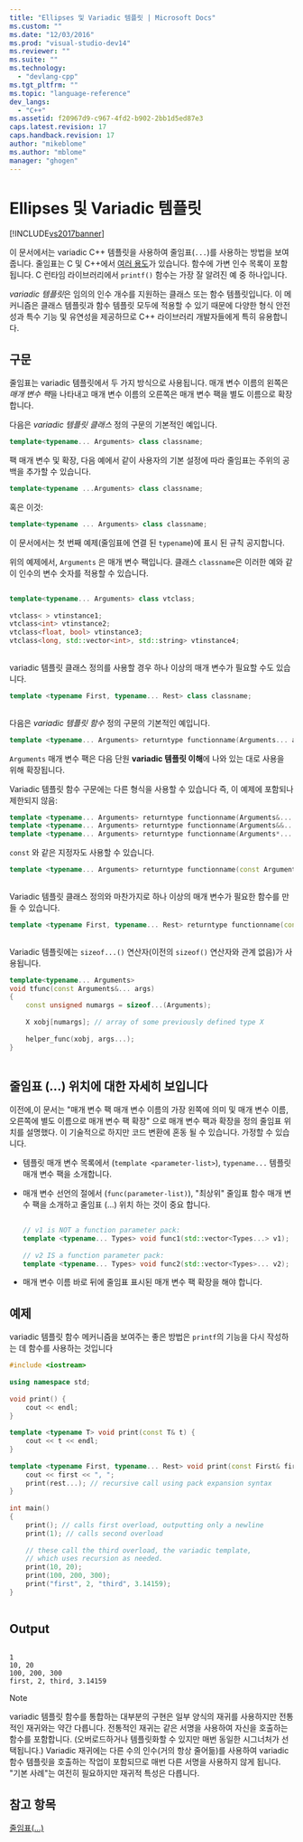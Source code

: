 ```yaml
---
title: "Ellipses 및 Variadic 템플릿 | Microsoft Docs"
ms.custom: ""
ms.date: "12/03/2016"
ms.prod: "visual-studio-dev14"
ms.reviewer: ""
ms.suite: ""
ms.technology: 
  - "devlang-cpp"
ms.tgt_pltfrm: ""
ms.topic: "language-reference"
dev_langs: 
  - "C++"
ms.assetid: f20967d9-c967-4fd2-b902-2bb1d5ed87e3
caps.latest.revision: 17
caps.handback.revision: 17
author: "mikeblome"
ms.author: "mblome"
manager: "ghogen"
---
```

# Ellipses 및 Variadic 템플릿
[!INCLUDE[vs2017banner](../assembler/inline/includes/vs2017banner.md)]

이 문서에서는 variadic C\+\+ 템플릿을 사용하여 줄임표\(`...`\)를 사용하는 방법을 보여 줍니다.  줄임표는 C 및 C\+\+에서 [여러 용도](../misc/ellipsis-dot-dot-dot.md)가 있습니다.    함수에 가변 인수 목록이 포함됩니다.  C 런타임 라이브러리에서 `printf()` 함수는 가장 잘 알려진 예 중 하나입니다.  
  
 *variadic 템플릿*은 임의의 인수 개수를 지원하는 클래스 또는 함수 템플릿입니다.  이 메커니즘은 클래스 템플릿과 함수 템플릿 모두에 적용할 수 있기 때문에 다양한 형식 안전성과 특수 기능 및 유연성을 제공하므로 C\+\+ 라이브러리 개발자들에게 특히 유용합니다.  
  
## 구문  
 줄임표는 variadic 템플릿에서 두 가지 방식으로 사용됩니다.  매개 변수 이름의 왼쪽은 *매개 변수 팩*을 나타내고 매개 변수 이름의 오른쪽은 매개 변수 팩을 별도 이름으로 확장합니다.  
  
 다음은 *variadic 템플릿 클래스* 정의 구문의 기본적인 예입니다.  
  
```cpp  
template<typename... Arguments> class classname;  
```  
  
 팩 매개 변수 및 확장, 다음 예에서 같이 사용자의 기본 설정에 따라 줄임표는 주위의 공백을 추가할 수 있습니다.  
  
```cpp  
template<typename ...Arguments> class classname;  
```  
  
 혹은 이것:  
  
```cpp  
template<typename ... Arguments> class classname;  
```  
  
 이 문서에서는 첫 번째 예제\(줄임표에 연결 된 `typename`\)에 표시 된 규칙 공지합니다.  
  
 위의 예제에서, `Arguments` 은 매개 변수 팩입니다.  클래스 `classname`은 이러한 예와 같이 인수의 변수 숫자를 적용할 수 있습니다.  
  
```cpp  
  
template<typename... Arguments> class vtclass;  
  
vtclass< > vtinstance1;  
vtclass<int> vtinstance2;  
vtclass<float, bool> vtinstance3;  
vtclass<long, std::vector<int>, std::string> vtinstance4;  
  
```  
  
 variadic 템플릿 클래스 정의를 사용할 경우 하나 이상의 매개 변수가 필요할 수도 있습니다.  
  
```cpp  
template <typename First, typename... Rest> class classname;  
  
```  
  
 다음은 *variadic 템플릿 함수* 정의 구문의 기본적인 예입니다.  
  
```cpp  
template <typename... Arguments> returntype functionname(Arguments... args);  
```  
  
 `Arguments` 매개 변수 팩은 다음 단원 **variadic 템플릿 이해**에 나와 있는 대로 사용을 위해 확장됩니다.  
  
 Variadic 템플릿 함수 구문에는 다른 형식을 사용할 수 있습니다 즉, 이 예제에 포함되나 제한되지 않음:  
  
```cpp  
template <typename... Arguments> returntype functionname(Arguments&... args);   
template <typename... Arguments> returntype functionname(Arguments&&... args);  
template <typename... Arguments> returntype functionname(Arguments*... args);  
```  
  
 `const` 와 같은 지정자도 사용할 수 있습니다.  
  
```cpp  
template <typename... Arguments> returntype functionname(const Arguments&... args);  
  
```  
  
 Variadic 템플릿 클래스 정의와 마찬가지로 하나 이상의 매개 변수가 필요한 함수를 만들 수 있습니다.  
  
```cpp  
template <typename First, typename... Rest> returntype functionname(const First& first, const Rest&... args);  
  
```  
  
 Variadic 템플릿에는 `sizeof...()` 연산자\(이전의 `sizeof()` 연산자와 관계 없음\)가 사용됩니다.  
  
```cpp  
template<typename... Arguments>  
void tfunc(const Arguments&... args)  
{  
    const unsigned numargs = sizeof...(Arguments);  
  
    X xobj[numargs]; // array of some previously defined type X  
  
    helper_func(xobj, args...);  
}  
  
```  
  
## 줄임표 \(...\) 위치에 대한 자세히 보입니다  
 이전에,이 문서는 "매개 변수 팩 매개 변수 이름의 가장 왼쪽에 의미 및 매개 변수 이름, 오른쪽에 별도 이름으로 매개 변수 팩 확장" 으로 매개 변수 팩과 확장을 정의 줄임표 위치를 설명했다.  이 기술적으로 하지만 코드 변환에 혼동 될 수 있습니다.  가정할 수 있습니다.  
  
-   템플릿 매개 변수 목록에서 \(`template <parameter-list>`\), `typename...` 템플릿 매개 변수 팩을 소개합니다.  
  
-   매개 변수 선언의 절에서 \(`func(parameter-list)`\), "최상위" 줄임표 함수 매개 변수 팩을 소개하고 줄임표 \(...\) 위치 하는 것이 중요 합니다.  
  
    ```cpp  
  
    // v1 is NOT a function parameter pack:  
    template <typename... Types> void func1(std::vector<Types...> v1);   
  
    // v2 IS a function parameter pack:  
    template <typename... Types> void func2(std::vector<Types>... v2);   
    ```  
  
-   매개 변수 이름 바로 뒤에 줄임표 표시된 매개 변수 팩 확장을 해야 합니다.  
  
## 예제  
 variadic 템플릿 함수 메커니즘을 보여주는 좋은 방법은 `printf`의 기능을 다시 작성하는 데 함수를 사용하는 것입니다  
  
```cpp  
#include <iostream>  
  
using namespace std;  
  
void print() {  
    cout << endl;  
}  
  
template <typename T> void print(const T& t) {  
    cout << t << endl;  
}  
  
template <typename First, typename... Rest> void print(const First& first, const Rest&... rest) {  
    cout << first << ", ";  
    print(rest...); // recursive call using pack expansion syntax  
}  
  
int main()  
{  
    print(); // calls first overload, outputting only a newline  
    print(1); // calls second overload  
  
    // these call the third overload, the variadic template,   
    // which uses recursion as needed.  
    print(10, 20);  
    print(100, 200, 300);  
    print("first", 2, "third", 3.14159);  
}  
  
```  
  
## Output  
  
```  
  
1  
10, 20  
100, 200, 300  
first, 2, third, 3.14159  
```  
  
> [!NOTE]
>  variadic 템플릿 함수를 통합하는 대부분의 구현은 일부 양식의 재귀를 사용하지만 전통적인 재귀와는 약간 다릅니다. 전통적인 재귀는 같은 서명을 사용하여 자신을 호출하는 함수를 포함합니다. \(오버로드하거나 템플릿화할 수 있지만 매번 동일한 시그너처가 선택됩니다.\) Variadic 재귀에는 다른 수의 인수\(거의 항상 줄어듦\)를 사용하여 variadic 함수 템플릿을 호출하는 작업이 포함되므로 매번 다른 서명을 사용하지 않게 됩니다.  "기본 사례"는 여전히 필요하지만 재귀적 특성은 다릅니다.  
  
## 참고 항목  
 [줄임표\(...\)](../misc/ellipsis-dot-dot-dot.md)